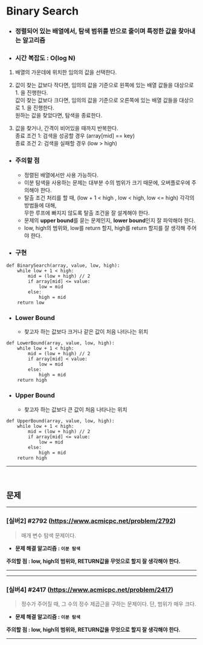 # Binary Search

- ### 정렬되어 있는 배열에서, 탐색 범위를 반으로 줄이며 특정한 값을 찾아내는 알고리즘

- ### 시간 복잡도 : O(log N)

1. 배열의 가운데에 위치한 임의의 값을 선택한다.

2. 값이 찾는 값보다 작다면, 임의의 값을 기준으로 왼쪽에 있는 배열 값들을 대상으로 1. 을 진행한다.   
값이 찾는 값보다 크다면, 임의의 값을 기준으로 오른쪽에 있는 배열 값들을 대상으로 1. 을 진행한다.   
원하는 값을 찾았다면, 탐색을 종료한다.

3. 값을 찾거나, 간격이 비어있을 때까지 반복한다.    
   종료 조건 1: 검색을 성공할 경우 (array[mid] == key)     
   종료 조건 2: 검색을 실패할 경우 (low > high)

- ### 주의할 점
  - 정렬된 배열에서만 사용 가능하다.
  - 이분 탐색을 사용하는 문제는 대부분 수의 범위가 크기 때문에, 오버플로우에 주의해야 한다.
  - 탈출 조건 처리를 할 때, (low + 1 < high , low < high, low <= high) 각각의 방법들에 대해,    
  무한 루프에 빠지지 않도록 탈출 조건을 잘 설계해야 한다. 
  - 문제의 **upper bound**를 묻는 문제인지, **lower bound**인지 잘 파악해야 한다.
  - low, high의 범위와, low를 return 할지, high를 return 할지를 잘 생각해 주어야 한다. 

- ### 구현
```
def BinarySearch(array, value, low, high):
    while low + 1 < high:
        mid = (low + high) // 2
        if array[mid] <= value:
            low = mid
        else:
            high = mid
    return low
```


- ### Lower Bound
    - 찾고자 하는 값보다 크거나 같은 값이 처음 나타나는 위치

```
def LowerBound(array, value, low, high):
    while low + 1 < high:
        mid = (low + high) // 2
        if array[mid] < value:
            low = mid
        else:
            high = mid
    return high
```
- ### Upper Bound
    - 찾고자 하는 값보다 큰 값이 처음 나타나는 위치    
```
def UpperBound(array, value, low, high):
    while low + 1 < high:
        mid = (low + high) // 2
        if array[mid] <= value:
            low = mid
        else:
            high = mid
    return high
```


-----
<br>

## 문제

---

### [실버2] #2792 (https://www.acmicpc.net/problem/2792)

> 매개 변수 탐색 문제이다. 

* **문제 해결 알고리즘 : ```이분 탐색```**

**주의할 점 : low, high의 범위와, RETURN값을 무엇으로 할지 잘 생각해야 한다.**

---

---

### [실버4] #2417 (https://www.acmicpc.net/problem/2417)

> 정수가 주어질 때, 그 수의 정수 제곱근을 구하는 문제이다. 단, 범위가 매우 크다.

* **문제 해결 알고리즘 : ```이분 탐색```**

**주의할 점 : low, high의 범위와, RETURN값을 무엇으로 할지 잘 생각해야 한다.**

---
